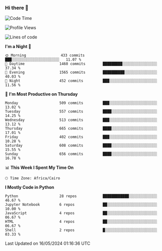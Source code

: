 ### Hi there 👋

<!--
**AMR-KELEG/AMR-KELEG** is a ✨ _special_ ✨ repository because its `README.md` (this file) appears on your GitHub profile.

Here are some ideas to get you started:

- 🔭 I’m currently working on ...
- 🌱 I’m currently learning ...
- 👯 I’m looking to collaborate on ...
- 🤔 I’m looking for help with ...
- 💬 Ask me about ...
- 📫 How to reach me: ...
- 😄 Pronouns: ...
- ⚡ Fun fact: ...
-->

<!--START_SECTION:waka-->
![Code Time](http://img.shields.io/badge/Code%20Time-0%20secs-blue)

![Profile Views](http://img.shields.io/badge/Profile%20Views-0-blue)

![Lines of code](https://img.shields.io/badge/From%20Hello%20World%20I%27ve%20Written-24.1%20million%20lines%20of%20code-blue)

**I'm a Night 🦉** 

```text
🌞 Morning                433 commits         ███░░░░░░░░░░░░░░░░░░░░░░   11.07 % 
🌆 Daytime                1460 commits        █████████░░░░░░░░░░░░░░░░   37.34 % 
🌃 Evening                1565 commits        ██████████░░░░░░░░░░░░░░░   40.03 % 
🌙 Night                  452 commits         ███░░░░░░░░░░░░░░░░░░░░░░   11.56 % 
```
📅 **I'm Most Productive on Thursday** 

```text
Monday                   509 commits         ███░░░░░░░░░░░░░░░░░░░░░░   13.02 % 
Tuesday                  557 commits         ████░░░░░░░░░░░░░░░░░░░░░   14.25 % 
Wednesday                513 commits         ███░░░░░░░░░░░░░░░░░░░░░░   13.12 % 
Thursday                 665 commits         ████░░░░░░░░░░░░░░░░░░░░░   17.01 % 
Friday                   402 commits         ███░░░░░░░░░░░░░░░░░░░░░░   10.28 % 
Saturday                 608 commits         ████░░░░░░░░░░░░░░░░░░░░░   15.55 % 
Sunday                   656 commits         ████░░░░░░░░░░░░░░░░░░░░░   16.78 % 
```


📊 **This Week I Spent My Time On** 

```text
🕑︎ Time Zone: Africa/Cairo
```

**I Mostly Code in Python** 

```text
Python                   28 repos            ████████████░░░░░░░░░░░░░   46.67 % 
Jupyter Notebook         6 repos             ██░░░░░░░░░░░░░░░░░░░░░░░   10.00 % 
JavaScript               4 repos             ██░░░░░░░░░░░░░░░░░░░░░░░   06.67 % 
HTML                     4 repos             ██░░░░░░░░░░░░░░░░░░░░░░░   06.67 % 
Shell                    2 repos             █░░░░░░░░░░░░░░░░░░░░░░░░   03.33 % 
```




 Last Updated on 16/05/2024 01:16:36 UTC
<!--END_SECTION:waka-->
